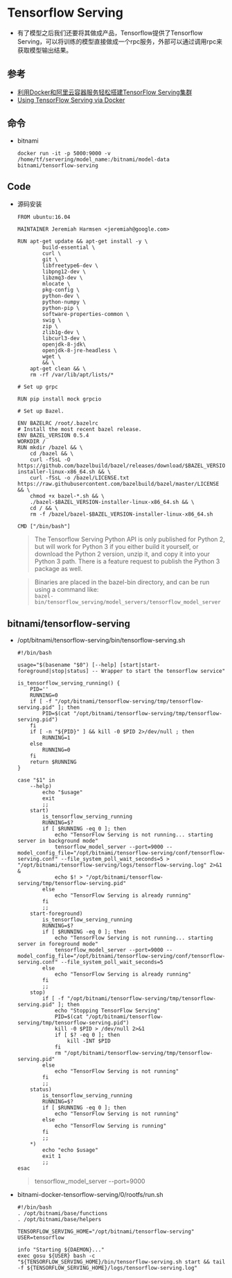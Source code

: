 # Tensorflow Serving
* 有了模型之后我们还要将其做成产品，Tensorflow提供了Tensorflow Serving，可以将训练的模型直接做成一个rpc服务，外部可以通过调用rpc来获取模型输出结果。
## 参考
* [利用Docker和阿里云容器服务轻松搭建TensorFlow Serving集群](https://yq.aliyun.com/articles/60894)
* [Using TensorFlow Serving via Docker](https://www.tensorflow.org/serving/docker
)
## 命令
* bitnami
  ```
  docker run -it -p 5000:9000 -v /home/tf/servering/model_name:/bitnami/model-data bitnami/tensorflow-serving
  ```
## Code
* 源码安装
  ```
  FROM ubuntu:16.04

  MAINTAINER Jeremiah Harmsen <jeremiah@google.com>
  
  RUN apt-get update && apt-get install -y \
          build-essential \
          curl \
          git \
          libfreetype6-dev \
          libpng12-dev \
          libzmq3-dev \
          mlocate \
          pkg-config \
          python-dev \
          python-numpy \
          python-pip \
          software-properties-common \
          swig \
          zip \
          zlib1g-dev \
          libcurl3-dev \
          openjdk-8-jdk\
          openjdk-8-jre-headless \
          wget \
          && \
      apt-get clean && \
      rm -rf /var/lib/apt/lists/*
  
  # Set up grpc
  
  RUN pip install mock grpcio
  
  # Set up Bazel.
  
  ENV BAZELRC /root/.bazelrc
  # Install the most recent bazel release.
  ENV BAZEL_VERSION 0.5.4
  WORKDIR /
  RUN mkdir /bazel && \
      cd /bazel && \
      curl -fSsL -O https://github.com/bazelbuild/bazel/releases/download/$BAZEL_VERSION/bazel-$BAZEL_VERSION-installer-linux-x86_64.sh && \
      curl -fSsL -o /bazel/LICENSE.txt https://raw.githubusercontent.com/bazelbuild/bazel/master/LICENSE && \
      chmod +x bazel-*.sh && \
      ./bazel-$BAZEL_VERSION-installer-linux-x86_64.sh && \
      cd / && \
      rm -f /bazel/bazel-$BAZEL_VERSION-installer-linux-x86_64.sh
  
  CMD ["/bin/bash"]
  ```
  >The Tensorflow Serving Python API is only published for Python 2, but will work for Python 3 if you either build it yourself, or download the Python 2 version, unzip it, and copy it into your Python 3 path. There is a feature request to publish the Python 3 package as well.

  >Binaries are placed in the bazel-bin directory, and can be run using a command like:  
  `bazel-bin/tensorflow_serving/model_servers/tensorflow_model_server`

## bitnami/tensorflow-serving
* /opt/bitnami/tensorflow-serving/bin/tensorflow-serving.sh
  ```
  #!/bin/bash
  
  usage="$(basename "$0") [--help] [start|start-foreground|stop|status] -- Wrapper to start the tensorflow service"
  
  is_tensorflow_serving_running() {
      PID=''
      RUNNING=0
      if [ -f "/opt/bitnami/tensorflow-serving/tmp/tensorflow-serving.pid" ]; then
          PID=$(cat "/opt/bitnami/tensorflow-serving/tmp/tensorflow-serving.pid")
      fi
      if [ -n "${PID}" ] && kill -0 $PID 2>/dev/null ; then
          RUNNING=1
      else
          RUNNING=0
      fi
      return $RUNNING
  }
  
  case "$1" in
      --help)
          echo "$usage"
          exit
          ;;
      start)
          is_tensorflow_serving_running
          RUNNING=$?
          if [ $RUNNING -eq 0 ]; then
              echo "TensorFlow Serving is not running... starting server in background mode"
              tensorflow_model_server --port=9000 --model_config_file="/opt/bitnami/tensorflow-serving/conf/tensorflow-serving.conf" --file_system_poll_wait_seconds=5 > "/opt/bitnami/tensorflow-serving/logs/tensorflow-serving.log" 2>&1 &
              echo $! > "/opt/bitnami/tensorflow-serving/tmp/tensorflow-serving.pid"
          else
              echo "TensorFlow Serving is already running"
          fi
          ;;
      start-foreground)
          is_tensorflow_serving_running
          RUNNING=$?
          if [ $RUNNING -eq 0 ]; then
              echo "TensorFlow Serving is not running... starting server in foreground mode"
              tensorflow_model_server --port=9000 --model_config_file="/opt/bitnami/tensorflow-serving/conf/tensorflow-serving.conf" --file_system_poll_wait_seconds=5
          else
              echo "TensorFlow Serving is already running"
          fi
          ;;
      stop)
          if [ -f "/opt/bitnami/tensorflow-serving/tmp/tensorflow-serving.pid" ]; then
              echo "Stopping TensorFlow Serving"
              PID=$(cat "/opt/bitnami/tensorflow-serving/tmp/tensorflow-serving.pid")
              kill -0 $PID > /dev/null 2>&1
              if [ $? -eq 0 ]; then
                  kill -INT $PID
              fi
              rm "/opt/bitnami/tensorflow-serving/tmp/tensorflow-serving.pid"
          else
              echo "TensorFlow Serving is not running"
          fi
          ;;
      status)
          is_tensorflow_serving_running
          RUNNING=$?
          if [ $RUNNING -eq 0 ]; then
              echo "TensorFlow Serving is not running"
          else
              echo "TensorFlow Serving is running"
          fi
          ;;
      *)
          echo "echo $usage"
          exit 1
          ;;
  esac
  ```
  >tensorflow_model_server --port=9000 
* bitnami-docker-tensorflow-serving/0/rootfs/run.sh
  ```
  #!/bin/bash
  . /opt/bitnami/base/functions
  . /opt/bitnami/base/helpers
  
  TENSORFLOW_SERVING_HOME="/opt/bitnami/tensorflow-serving"
  USER=tensorflow
  
  info "Starting ${DAEMON}..."
  exec gosu ${USER} bash -c "${TENSORFLOW_SERVING_HOME}/bin/tensorflow-serving.sh start && tail -f ${TENSORFLOW_SERVING_HOME}/logs/tensorflow-serving.log"
  ```